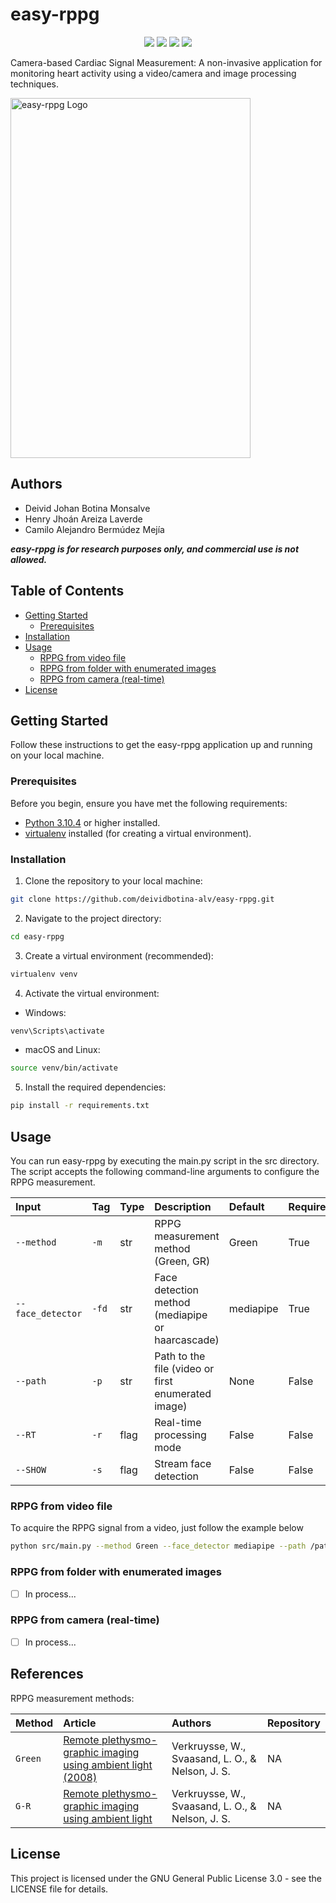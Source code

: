# easy-rppg

<p align="center">
    <a href="STATUS" alt="status">
        <img src="https://img.shields.io/badge/status-inprocess-lightgray" /></a>    
    <a href="LICENSE" alt="License">
        <img src="https://img.shields.io/badge/license-GPL3-blue" /></a>
    <a href="PLATFORM" alt="Platform">
        <img src="https://img.shields.io/badge/platform-linux--64-lightgrey" /></a>  
    <a href="CONTRIBUTORS" alt="Contributors">
        <img src="https://img.shields.io/badge/contributors-3-brightgreen" /></a>                
</p>

Camera-based Cardiac Signal Measurement: A non-invasive application for monitoring heart activity using a video/camera and image processing techniques.


<img src="media/logo.jpg" alt="easy-rppg Logo" width="384" height="576">


## Authors

- Deivid Johan Botina Monsalve
- Henry Jhoán Areiza Laverde
- Camilo Alejandro Bermúdez Mejía


***easy-rppg is for research purposes only, and commercial use is not allowed.***

## Table of Contents

- [Getting Started](#getting-started)
  - [Prerequisites](#prerequisites)
- [Installation](#installation)
- [Usage](#usage)
  - [RPPG from video file](#rppg-from-video-file)
  - [RPPG from folder with enumerated images](#rppg-from-folder-with-enumerated-images)
  - [RPPG from camera (real-time)](#rppg-from-camera-(real-time))
- [License](#license)


## Getting Started

Follow these instructions to get the easy-rppg application up and running on your local machine.

### Prerequisites

Before you begin, ensure you have met the following requirements:

- [Python 3.10.4](https://www.python.org/downloads/release/python-3104/) or higher installed.
- [virtualenv](https://virtualenv.pypa.io/en/latest/) installed (for creating a virtual environment).

### Installation

1. Clone the repository to your local machine:
```bash
git clone https://github.com/deividbotina-alv/easy-rppg.git
```

2. Navigate to the project directory:
```bash
cd easy-rppg
```

3. Create a virtual environment (recommended):
```bash
virtualenv venv
```

4. Activate the virtual environment:
- Windows:
```bash
venv\Scripts\activate
```
- macOS and Linux:
```bash
source venv/bin/activate
```

5. Install the required dependencies:
```bash
pip install -r requirements.txt
```

## Usage

You can run easy-rppg by executing the main.py script in the src directory. The script accepts the following command-line arguments to configure the RPPG measurement.

|    Input        | Tag         | Type         | Description  | Default |Required|
| :-------------- |:-------------|:-------------|:-------------|:--------|:-------|
| `--method` | `-m`    |    str       |RPPG measurement method (Green, GR) | Green | True   |
| `--face_detector`|  `-fd`    |    str       |Face detection method (mediapipe or haarcascade) | mediapipe | True   |
| `--path`  | `-p`   |    str     | Path to the file (video or first enumerated image) | None | False   |
| `--RT`| `-r`|    flag    | Real-time processing mode| False | False   |
| `--SHOW`| `-s`|    flag    |Stream face detection| False | False   |

### RPPG from video file

To acquire the RPPG signal from a video, just follow the example below

```bash
python src/main.py --method Green --face_detector mediapipe --path /path/to/video.avi
```

### RPPG from folder with enumerated images

- [ ] In process...

### RPPG from camera (real-time)

- [ ] In process...

## References

RPPG measurement methods:

|    Method        | Article | Authors | Repository |
| :-------------- |:-------------|:-------------|:-------------|
| `Green` | [Remote plethysmo-graphic imaging using ambient light (2008)](https://opg.optica.org/oe/fulltext.cfm?uri=oe-16-26-21434&id=175396) | Verkruysse, W., Svaasand, L. O., & Nelson, J. S.|  NA| 
| `G-R` | [Remote plethysmo-graphic imaging using ambient light](https://opg.optica.org/oe/fulltext.cfm?uri=oe-16-26-21434&id=175396) | Verkruysse, W., Svaasand, L. O., & Nelson, J. S.| NA|

## License

This project is licensed under the GNU General Public License 3.0 - see the LICENSE file for details.
